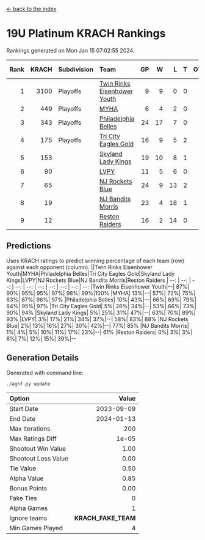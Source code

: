 [<- back to the index](readme.md)
# 19U Platinum KRACH Rankings
Rankings generated on Mon Jan 15 07:02:55 2024.

Rank|KRACH|Subdivision|Team|GP|W|L|T|OTW|OTL|SoS|Exp Wins|Win Diff
---:|---:|:---|:---|---:|---:|---:|---:|---:|---:|---:|---:|---:
1|3100|Playoffs|[Twin Rinks Eisenhower Youth](https://gamesheetstats.com/seasons/3663/teams/140861/schedule)|9|9|0|0|0|0|49|9.8|-0.0
2|449|Playoffs|[MYHA](https://gamesheetstats.com/seasons/3663/teams/140863/schedule)|6|4|2|0|0|0|229|4.9|0.0
3|343|Playoffs|[Philadelphia Belles](https://gamesheetstats.com/seasons/3663/teams/140864/schedule)|24|17|7|0|0|0|476|17.9|0.0
4|175|Playoffs|[Tri City Eagles Gold](https://gamesheetstats.com/seasons/3663/teams/140869/schedule)|16|9|5|2|0|1|131|10.9|0.0
5|153||[Skyland Lady Kings](https://gamesheetstats.com/seasons/3663/teams/140865/schedule)|19|10|8|1|1|0|327|11.4|0.0
6|90||[LVPY](https://gamesheetstats.com/seasons/3663/teams/140860/schedule)|11|5|6|0|0|0|140|5.9|0.0
7|65||[NJ Rockets Blue](https://gamesheetstats.com/seasons/3663/teams/140867/schedule)|24|9|13|2|0|0|610|10.9|0.0
8|19||[NJ Bandits Morris](https://gamesheetstats.com/seasons/3663/teams/140866/schedule)|23|4|18|1|0|0|374|5.4|0.0
9|12||[Reston Raiders](https://gamesheetstats.com/seasons/3663/teams/140868/schedule)|16|2|14|0|0|0|486|2.9|0.0

## Predictions
Uses KRACH ratings to predict winning percentage of each team (row) against each opponent (column).
||Twin Rinks Eisenhower Youth|MYHA|Philadelphia Belles|Tri City Eagles Gold|Skyland Lady Kings|LVPY|NJ Rockets Blue|NJ Bandits Morris|Reston Raiders
| --: | --: | --: | --: | --: | --: | --: | --: | --: | --: 
|Twin Rinks Eisenhower Youth|--| 87%| 90%| 95%| 95%| 97%| 98%| 99%|100%
|MYHA| 13%|--| 57%| 72%| 75%| 83%| 87%| 96%| 97%
|Philadelphia Belles| 10%| 43%|--| 66%| 69%| 79%| 84%| 95%| 97%
|Tri City Eagles Gold|  5%| 28%| 34%|--| 53%| 66%| 73%| 90%| 94%
|Skyland Lady Kings|  5%| 25%| 31%| 47%|--| 63%| 70%| 89%| 93%
|LVPY|  3%| 17%| 21%| 34%| 37%|--| 58%| 83%| 88%
|NJ Rockets Blue|  2%| 13%| 16%| 27%| 30%| 42%|--| 77%| 85%
|NJ Bandits Morris|  1%|  4%|  5%| 10%| 11%| 17%| 23%|--| 61%
|Reston Raiders|  0%|  3%|  3%|  6%|  7%| 12%| 15%| 39%|--

## Generation Details

Generated with command line:
```
./aghf.py update
```

| Option | Value |
| :----- | ----: |
| Start Date | 2023-09-09 |
| End Date | 2024-01-13 |
| Max Iterations | 200 |
| Max Ratings Diff | 1e-05 |
| Shootout Win Value | 1.00 |
| Shootout Loss Value | 0.00 |
| Tie Value | 0.50 |
| Alpha Value | 0.85 |
| Bonus Points | 0.00 |
| Fake Ties | 0 |
| Alpha Games | 1 |
| Ignore teams | __KRACH_FAKE_TEAM__ |
| Min Games Played | 4 |

